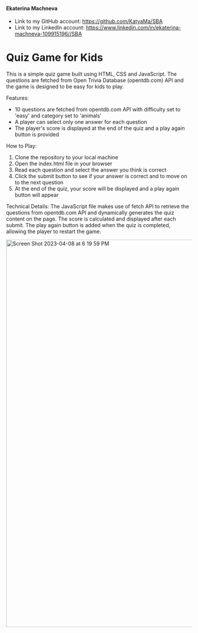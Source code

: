 #### Ekaterina Machneva

- Link to my GitHub account:  https://github.com/KatyaMa/SBA
- Link to my LinkedIn account:  https://www.linkedin.com/in/ekaterina-machneva-109915196//SBA

# Quiz Game for Kids
This is a simple quiz game built using HTML, CSS and JavaScript. The questions are fetched from Open Trivia Database (opentdb.com) API and the game is designed to be easy for kids to play.

Features:
- 10 questions are fetched from opentdb.com API with difficulty set to 'easy' and category set to 'animals'
- A player can select only one answer for each question
- The player's score is displayed at the end of the quiz and a play again button is provided

How to Play:
1. Clone the repository to your local machine
2. Open the index.html file in your browser
3. Read each question and select the answer you think is correct
4. Click the submit button to see if your answer is correct and to move on to the next question
5. At the end of the quiz, your score will be displayed and a play again button will appear

Technical Details:
The JavaScript file makes use of fetch API to retrieve the questions from opentdb.com API and dynamically generates the quiz content on the page. The score is calculated and displayed after each submit. The play again button is added when the quiz is completed, allowing the player to restart the game.



<img width="1051" alt="Screen Shot 2023-04-08 at 6 19 59 PM" src="https://user-images.githubusercontent.com/71144178/230752247-c27ba41f-3460-44e0-86fc-b6ceb1af8367.png">
